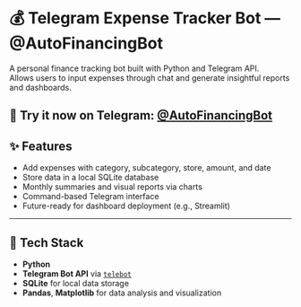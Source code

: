 # 💰 Telegram Expense Tracker Bot — @AutoFinancingBot

A personal finance tracking bot built with Python and Telegram API.  
Allows users to input expenses through chat and generate insightful reports and dashboards.

📲 **Try it now on Telegram:** [@AutoFinancingBot](https://t.me/AutoFinancingBot)
---

## ✨ Features

- Add expenses with category, subcategory, store, amount, and date
- Store data in a local SQLite database
- Monthly summaries and visual reports via charts
- Command-based Telegram interface
- Future-ready for dashboard deployment (e.g., Streamlit)

---

## 🔧 Tech Stack

- **Python**
- **Telegram Bot API** via [`telebot`](https://pytba.readthedocs.io/en/latest/)
- **SQLite** for local data storage
- **Pandas**, **Matplotlib** for data analysis and visualization

